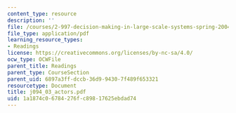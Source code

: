 ```yaml
---
content_type: resource
description: ''
file: /courses/2-997-decision-making-in-large-scale-systems-spring-2004/1a1874c06784276fc89817625ebdad74_j094_03_actors.pdf
file_type: application/pdf
learning_resource_types:
- Readings
license: https://creativecommons.org/licenses/by-nc-sa/4.0/
ocw_type: OCWFile
parent_title: Readings
parent_type: CourseSection
parent_uid: 6897a3ff-dccb-36d9-9430-7f489f653321
resourcetype: Document
title: j094_03_actors.pdf
uid: 1a1874c0-6784-276f-c898-17625ebdad74
---
```

